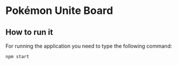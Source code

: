 # Pokémon Unite Board

## How to run it

For running the application you need to type the following command:
```
npm start
```